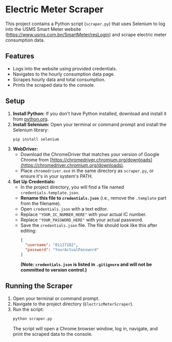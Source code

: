 # Electric Meter Scraper

This project contains a Python script (`scraper.py`) that uses Selenium to log into the USMS Smart Meter website (https://www.usms.com.bn/SmartMeter/resLogin) and scrape electric meter consumption data.

## Features

*   Logs into the website using provided credentials.
*   Navigates to the hourly consumption data page.
*   Scrapes hourly data and total consumption.
*   Prints the scraped data to the console.

## Setup

1.  **Install Python:** If you don't have Python installed, download and install it from [python.org](https://www.python.org/).
2.  **Install Selenium:** Open your terminal or command prompt and install the Selenium library:
    ```bash
    pip install selenium
    ```
3.  **WebDriver:**
    *   Download the ChromeDriver that matches your version of Google Chrome from [https://chromedriver.chromium.org/downloads](https://chromedriver.chromium.org/downloads).
    *   Place `chromedriver.exe` in the same directory as `scraper.py`, or ensure it's in your system's PATH.
4.  **Set Up Credentials:**
    *   In the project directory, you will find a file named `credentials.template.json`.
    *   **Rename this file to `credentials.json`** (i.e., remove the `.template` part from the filename).
    *   Open `credentials.json` with a text editor.
    *   Replace `"YOUR_IC_NUMBER_HERE"` with your actual IC number.
    *   Replace `"YOUR_PASSWORD_HERE"` with your actual password.
    *   Save the `credentials.json` file. The file should look like this after editing:
        ```json
        {
          "username": "01127182",
          "password": "YourActualPassword"
        }
        ```
        **(Note: `credentials.json` is listed in `.gitignore` and will not be committed to version control.)**

## Running the Scraper

1.  Open your terminal or command prompt.
2.  Navigate to the project directory (`ElectricMeterScraper`).
3.  Run the script:
    ```bash
    python scraper.py
    ```
    The script will open a Chrome browser window, log in, navigate, and print the scraped data to the console.
